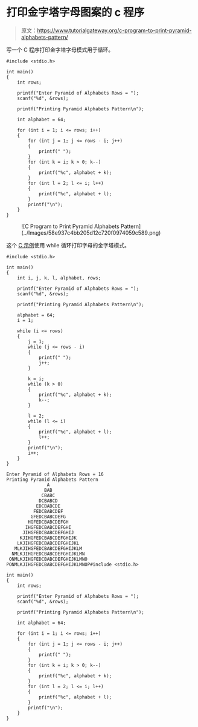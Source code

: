 # 打印金字塔字母图案的 c 程序

> 原文：<https://www.tutorialgateway.org/c-program-to-print-pyramid-alphabets-pattern/>

写一个 C 程序打印金字塔字母模式用于循环。

```
#include <stdio.h>

int main()
{
	int rows;

	printf("Enter Pyramid of Alphabets Rows = ");
	scanf("%d", &rows);

	printf("Printing Pyramid Alphabets Pattern\n");

	int alphabet = 64;

	for (int i = 1; i <= rows; i++)
	{
		for (int j = 1; j <= rows - i; j++)
		{
			printf(" ");
		}
		for (int k = i; k > 0; k--)
		{
			printf("%c", alphabet + k);
		}
		for (int l = 2; l <= i; l++)
		{
			printf("%c", alphabet + l);
		}
		printf("\n");
	}
}
```

<figure class="wp-block-image size-large">![C Program to Print Pyramid Alphabets Pattern](../Images/58e937c4bb205d12c720f0974059c589.png)</figure>

这个 [C 示例](https://www.tutorialgateway.org/c-programming-examples/)使用 while 循环打印字母的金字塔模式。

```
#include <stdio.h>

int main()
{
	int i, j, k, l, alphabet, rows;

	printf("Enter Pyramid of Alphabets Rows = ");
	scanf("%d", &rows);

	printf("Printing Pyramid Alphabets Pattern\n");

	alphabet = 64;
	i = 1;

	while (i <= rows)
	{
		j = 1;
		while (j <= rows - i)
		{
			printf(" ");
			j++;
		}

		k = i;
		while (k > 0)
		{
			printf("%c", alphabet + k);
			k--;
		}

		l = 2;
		while (l <= i)
		{
			printf("%c", alphabet + l);
			l++;
		}
		printf("\n");
		i++;
	}
}
```

```
Enter Pyramid of Alphabets Rows = 16
Printing Pyramid Alphabets Pattern
               A
              BAB
             CBABC
            DCBABCD
           EDCBABCDE
          FEDCBABCDEF
         GFEDCBABCDEFG
        HGFEDCBABCDEFGH
       IHGFEDCBABCDEFGHI
      JIHGFEDCBABCDEFGHIJ
     KJIHGFEDCBABCDEFGHIJK
    LKJIHGFEDCBABCDEFGHIJKL
   MLKJIHGFEDCBABCDEFGHIJKLM
  NMLKJIHGFEDCBABCDEFGHIJKLMN
 ONMLKJIHGFEDCBABCDEFGHIJKLMNO
PONMLKJIHGFEDCBABCDEFGHIJKLMNOP#include <stdio.h>

int main()
{
	int rows;

	printf("Enter Pyramid of Alphabets Rows = ");
	scanf("%d", &rows);

	printf("Printing Pyramid Alphabets Pattern\n");

	int alphabet = 64;

	for (int i = 1; i <= rows; i++)
	{
		for (int j = 1; j <= rows - i; j++)
		{
			printf(" ");
		}
		for (int k = i; k > 0; k--)
		{
			printf("%c", alphabet + k);
		}
		for (int l = 2; l <= i; l++)
		{
			printf("%c", alphabet + l);
		}
		printf("\n");
	}
}
```